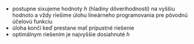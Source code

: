 - postupne sixujeme hodnoty $h$ (hladiny dôverihodnosti) na vyššiu hodnoto a vždy riešime úlohu lineárneho programovania pre pôvodnú účelovú funkciu
- úloha končí keď prestane mať prípustné riešenie
- optimálnym riešením je najvyššie dosiahnuté $h$